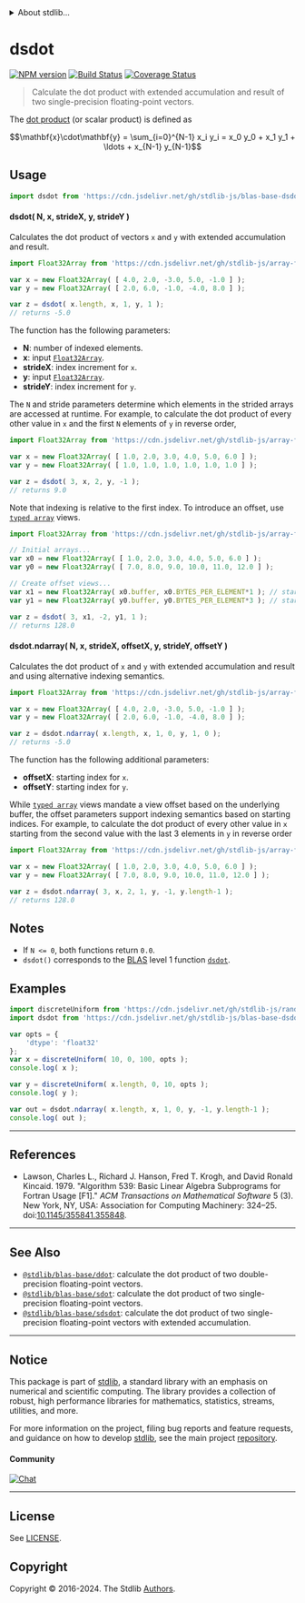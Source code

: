 <!--

@license Apache-2.0

Copyright (c) 2020 The Stdlib Authors.

Licensed under the Apache License, Version 2.0 (the "License");
you may not use this file except in compliance with the License.
You may obtain a copy of the License at

   http://www.apache.org/licenses/LICENSE-2.0

Unless required by applicable law or agreed to in writing, software
distributed under the License is distributed on an "AS IS" BASIS,
WITHOUT WARRANTIES OR CONDITIONS OF ANY KIND, either express or implied.
See the License for the specific language governing permissions and
limitations under the License.

-->


<details>
  <summary>
    About stdlib...
  </summary>
  <p>We believe in a future in which the web is a preferred environment for numerical computation. To help realize this future, we've built stdlib. stdlib is a standard library, with an emphasis on numerical and scientific computation, written in JavaScript (and C) for execution in browsers and in Node.js.</p>
  <p>The library is fully decomposable, being architected in such a way that you can swap out and mix and match APIs and functionality to cater to your exact preferences and use cases.</p>
  <p>When you use stdlib, you can be absolutely certain that you are using the most thorough, rigorous, well-written, studied, documented, tested, measured, and high-quality code out there.</p>
  <p>To join us in bringing numerical computing to the web, get started by checking us out on <a href="https://github.com/stdlib-js/stdlib">GitHub</a>, and please consider <a href="https://opencollective.com/stdlib">financially supporting stdlib</a>. We greatly appreciate your continued support!</p>
</details>

# dsdot

[![NPM version][npm-image]][npm-url] [![Build Status][test-image]][test-url] [![Coverage Status][coverage-image]][coverage-url] <!-- [![dependencies][dependencies-image]][dependencies-url] -->

> Calculate the dot product with extended accumulation and result of two single-precision floating-point vectors.

<section class="intro">

The [dot product][dot-product] (or scalar product) is defined as

<!-- <equation class="equation" label="eq:dot_product" align="center" raw="\mathbf{x}\cdot\mathbf{y} = \sum_{i=0}^{N-1} x_i y_i = x_0 y_0 + x_1 y_1 + \ldots + x_{N-1} y_{N-1}" alt="Dot product definition."> -->

```math
\mathbf{x}\cdot\mathbf{y} = \sum_{i=0}^{N-1} x_i y_i = x_0 y_0 + x_1 y_1 + \ldots + x_{N-1} y_{N-1}
```

<!-- <div class="equation" align="center" data-raw-text="\mathbf{x}\cdot\mathbf{y} = \sum_{i=0}^{N-1} x_i y_i = x_0 y_0 + x_1 y_1 + \ldots + x_{N-1} y_{N-1}" data-equation="eq:dot_product">
    <img src="https://cdn.jsdelivr.net/gh/stdlib-js/stdlib@6df935107d628eec415bebdab2ef9f78dab10422/lib/node_modules/@stdlib/blas/base/dsdot/docs/img/equation_dot_product.svg" alt="Dot product definition.">
    <br>
</div> -->

<!-- </equation> -->

</section>

<!-- /.intro -->



<section class="usage">

## Usage

```javascript
import dsdot from 'https://cdn.jsdelivr.net/gh/stdlib-js/blas-base-dsdot@deno/mod.js';
```

#### dsdot( N, x, strideX, y, strideY )

Calculates the dot product of vectors `x` and `y` with extended accumulation and result.

```javascript
import Float32Array from 'https://cdn.jsdelivr.net/gh/stdlib-js/array-float32@deno/mod.js';

var x = new Float32Array( [ 4.0, 2.0, -3.0, 5.0, -1.0 ] );
var y = new Float32Array( [ 2.0, 6.0, -1.0, -4.0, 8.0 ] );

var z = dsdot( x.length, x, 1, y, 1 );
// returns -5.0
```

The function has the following parameters:

-   **N**: number of indexed elements.
-   **x**: input [`Float32Array`][@stdlib/array/float32].
-   **strideX**: index increment for `x`.
-   **y**: input [`Float32Array`][@stdlib/array/float32].
-   **strideY**: index increment for `y`.

The `N` and stride parameters determine which elements in the strided arrays are accessed at runtime. For example, to calculate the dot product of every other value in `x` and the first `N` elements of `y` in reverse order,

```javascript
import Float32Array from 'https://cdn.jsdelivr.net/gh/stdlib-js/array-float32@deno/mod.js';

var x = new Float32Array( [ 1.0, 2.0, 3.0, 4.0, 5.0, 6.0 ] );
var y = new Float32Array( [ 1.0, 1.0, 1.0, 1.0, 1.0, 1.0 ] );

var z = dsdot( 3, x, 2, y, -1 );
// returns 9.0
```

Note that indexing is relative to the first index. To introduce an offset, use [`typed array`][mdn-typed-array] views.

<!-- eslint-disable stdlib/capitalized-comments -->

```javascript
import Float32Array from 'https://cdn.jsdelivr.net/gh/stdlib-js/array-float32@deno/mod.js';

// Initial arrays...
var x0 = new Float32Array( [ 1.0, 2.0, 3.0, 4.0, 5.0, 6.0 ] );
var y0 = new Float32Array( [ 7.0, 8.0, 9.0, 10.0, 11.0, 12.0 ] );

// Create offset views...
var x1 = new Float32Array( x0.buffer, x0.BYTES_PER_ELEMENT*1 ); // start at 2nd element
var y1 = new Float32Array( y0.buffer, y0.BYTES_PER_ELEMENT*3 ); // start at 4th element

var z = dsdot( 3, x1, -2, y1, 1 );
// returns 128.0
```

#### dsdot.ndarray( N, x, strideX, offsetX, y, strideY, offsetY )

Calculates the dot product of `x` and `y` with extended accumulation and result and using alternative indexing semantics.

```javascript
import Float32Array from 'https://cdn.jsdelivr.net/gh/stdlib-js/array-float32@deno/mod.js';

var x = new Float32Array( [ 4.0, 2.0, -3.0, 5.0, -1.0 ] );
var y = new Float32Array( [ 2.0, 6.0, -1.0, -4.0, 8.0 ] );

var z = dsdot.ndarray( x.length, x, 1, 0, y, 1, 0 );
// returns -5.0
```

The function has the following additional parameters:

-   **offsetX**: starting index for `x`.
-   **offsetY**: starting index for `y`.

While [`typed array`][mdn-typed-array] views mandate a view offset based on the underlying buffer, the offset parameters support indexing semantics based on starting indices. For example, to calculate the dot product of every other value in `x` starting from the second value with the last 3 elements in `y` in reverse order

```javascript
import Float32Array from 'https://cdn.jsdelivr.net/gh/stdlib-js/array-float32@deno/mod.js';

var x = new Float32Array( [ 1.0, 2.0, 3.0, 4.0, 5.0, 6.0 ] );
var y = new Float32Array( [ 7.0, 8.0, 9.0, 10.0, 11.0, 12.0 ] );

var z = dsdot.ndarray( 3, x, 2, 1, y, -1, y.length-1 );
// returns 128.0
```

</section>

<!-- /.usage -->

<section class="notes">

## Notes

-   If `N <= 0`, both functions return `0.0`.
-   `dsdot()` corresponds to the [BLAS][blas] level 1 function [`dsdot`][dsdot].

</section>

<!-- /.notes -->

<section class="examples">

## Examples

<!-- eslint no-undef: "error" -->

```javascript
import discreteUniform from 'https://cdn.jsdelivr.net/gh/stdlib-js/random-array-discrete-uniform@deno/mod.js';
import dsdot from 'https://cdn.jsdelivr.net/gh/stdlib-js/blas-base-dsdot@deno/mod.js';

var opts = {
    'dtype': 'float32'
};
var x = discreteUniform( 10, 0, 100, opts );
console.log( x );

var y = discreteUniform( x.length, 0, 10, opts );
console.log( y );

var out = dsdot.ndarray( x.length, x, 1, 0, y, -1, y.length-1 );
console.log( out );
```

</section>

<!-- /.examples -->

* * *

<section class="references">

## References

-   Lawson, Charles L., Richard J. Hanson, Fred T. Krogh, and David Ronald Kincaid. 1979. "Algorithm 539: Basic Linear Algebra Subprograms for Fortran Usage \[F1]." _ACM Transactions on Mathematical Software_ 5 (3). New York, NY, USA: Association for Computing Machinery: 324–25. doi:[10.1145/355841.355848][@lawson:1979a].

</section>

<!-- /.references -->

<!-- Section for related `stdlib` packages. Do not manually edit this section, as it is automatically populated. -->

<section class="related">

* * *

## See Also

-   <span class="package-name">[`@stdlib/blas-base/ddot`][@stdlib/blas/base/ddot]</span><span class="delimiter">: </span><span class="description">calculate the dot product of two double-precision floating-point vectors.</span>
-   <span class="package-name">[`@stdlib/blas-base/sdot`][@stdlib/blas/base/sdot]</span><span class="delimiter">: </span><span class="description">calculate the dot product of two single-precision floating-point vectors.</span>
-   <span class="package-name">[`@stdlib/blas-base/sdsdot`][@stdlib/blas/base/sdsdot]</span><span class="delimiter">: </span><span class="description">calculate the dot product of two single-precision floating-point vectors with extended accumulation.</span>

</section>

<!-- /.related -->

<!-- Section for all links. Make sure to keep an empty line after the `section` element and another before the `/section` close. -->


<section class="main-repo" >

* * *

## Notice

This package is part of [stdlib][stdlib], a standard library with an emphasis on numerical and scientific computing. The library provides a collection of robust, high performance libraries for mathematics, statistics, streams, utilities, and more.

For more information on the project, filing bug reports and feature requests, and guidance on how to develop [stdlib][stdlib], see the main project [repository][stdlib].

#### Community

[![Chat][chat-image]][chat-url]

---

## License

See [LICENSE][stdlib-license].


## Copyright

Copyright &copy; 2016-2024. The Stdlib [Authors][stdlib-authors].

</section>

<!-- /.stdlib -->

<!-- Section for all links. Make sure to keep an empty line after the `section` element and another before the `/section` close. -->

<section class="links">

[npm-image]: http://img.shields.io/npm/v/@stdlib/blas-base-dsdot.svg
[npm-url]: https://npmjs.org/package/@stdlib/blas-base-dsdot

[test-image]: https://github.com/stdlib-js/blas-base-dsdot/actions/workflows/test.yml/badge.svg?branch=main
[test-url]: https://github.com/stdlib-js/blas-base-dsdot/actions/workflows/test.yml?query=branch:main

[coverage-image]: https://img.shields.io/codecov/c/github/stdlib-js/blas-base-dsdot/main.svg
[coverage-url]: https://codecov.io/github/stdlib-js/blas-base-dsdot?branch=main

<!--

[dependencies-image]: https://img.shields.io/david/stdlib-js/blas-base-dsdot.svg
[dependencies-url]: https://david-dm.org/stdlib-js/blas-base-dsdot/main

-->

[chat-image]: https://img.shields.io/gitter/room/stdlib-js/stdlib.svg
[chat-url]: https://app.gitter.im/#/room/#stdlib-js_stdlib:gitter.im

[stdlib]: https://github.com/stdlib-js/stdlib

[stdlib-authors]: https://github.com/stdlib-js/stdlib/graphs/contributors

[umd]: https://github.com/umdjs/umd
[es-module]: https://developer.mozilla.org/en-US/docs/Web/JavaScript/Guide/Modules

[deno-url]: https://github.com/stdlib-js/blas-base-dsdot/tree/deno
[umd-url]: https://github.com/stdlib-js/blas-base-dsdot/tree/umd
[esm-url]: https://github.com/stdlib-js/blas-base-dsdot/tree/esm
[branches-url]: https://github.com/stdlib-js/blas-base-dsdot/blob/main/branches.md

[stdlib-license]: https://raw.githubusercontent.com/stdlib-js/blas-base-dsdot/main/LICENSE

[dot-product]: https://en.wikipedia.org/wiki/Dot_product

[blas]: http://www.netlib.org/blas

[dsdot]: http://www.netlib.org/lapack/explore-html/de/da4/group__double__blas__level1.html

[@stdlib/array/float32]: https://github.com/stdlib-js/array-float32/tree/deno

[mdn-typed-array]: https://developer.mozilla.org/en-US/docs/Web/JavaScript/Reference/Global_Objects/TypedArray

[@lawson:1979a]: https://doi.org/10.1145/355841.355848

<!-- <related-links> -->

[@stdlib/blas/base/ddot]: https://github.com/stdlib-js/blas-base-ddot/tree/deno

[@stdlib/blas/base/sdot]: https://github.com/stdlib-js/blas-base-sdot/tree/deno

[@stdlib/blas/base/sdsdot]: https://github.com/stdlib-js/blas-base-sdsdot/tree/deno

<!-- </related-links> -->

</section>

<!-- /.links -->
